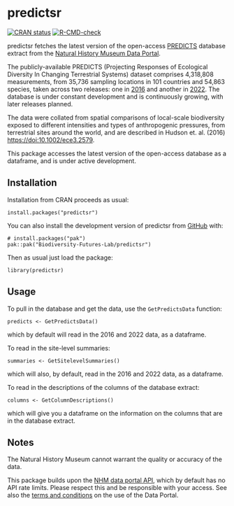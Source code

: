 
# predictsr

<!-- badges: start -->

[![CRAN
status](https://www.r-pkg.org/badges/version/predictsr)](https://cran.r-project.org/package=predictsr)
[![R-CMD-check](https://github.com/Biodiversity-Futures-Lab/predictsr/actions/workflows/R-CMD-check.yaml/badge.svg)](https://github.com/Biodiversity-Futures-Lab/predictsr/actions/workflows/R-CMD-check.yaml)
<!-- badges: end -->

predictsr fetches the latest version of the open-access
[PREDICTS](https://www.nhm.ac.uk/our-science/research/projects/predicts.html)
database extract from the [Natural History Museum Data
Portal](https://data.nhm.ac.uk/).

The publicly-available PREDICTS (Projecting Responses of Ecological
Diversity In Changing Terrestrial Systems) dataset comprises 4,318,808
measurements, from 35,736 sampling locations in 101 countries and 54,863
species, taken across two releases: one in
[2016](https://data.nhm.ac.uk/dataset/the-2016-release-of-the-predicts-database-v1-1)
and another in
[2022](https://data.nhm.ac.uk/dataset/release-of-data-added-to-the-predicts-database-november-2022).
The database is under constant development and is continuously growing,
with later releases planned.

The data were collated from spatial comparisons of local-scale
biodiversity exposed to different intensities and types of anthropogenic
pressures, from terrestrial sites around the world, and are described in
Hudson et. al. (2016) <a href="https://doi:10.1002/ece3.2579"
class="uri">https://doi:10.1002/ece3.2579</a>.

This package accesses the latest version of the open-access database as
a dataframe, and is under active development.

## Installation

Installation from CRAN proceeds as usual:

    install.packages("predictsr")

You can also install the development version of predictsr from
[GitHub](https://github.com/) with:

    # install.packages("pak")
    pak::pak("Biodiversity-Futures-Lab/predictsr")

Then as usual just load the package:

    library(predictsr)

## Usage

To pull in the database and get the data, use the `GetPredictsData`
function:

    predicts <- GetPredictsData()

which by default will read in the 2016 and 2022 data, as a dataframe.

To read in the site-level summaries:

    summaries <- GetSitelevelSummaries()

which will also, by default, read in the 2016 and 2022 data, as a
dataframe.

To read in the descriptions of the columns of the database extract:

    columns <- GetColumnDescriptions()

which will give you a dataframe on the information on the columns that
are in the database extract.

## Notes

The Natural History Museum cannot warrant the quality or accuracy of the
data.

This package builds upon the [NHM data portal
API](https://data.nhm.ac.uk/about/download), which by default has no API
rate limits. Please respect this and be responsible with your access.
See also the [terms and
conditions](https://data.nhm.ac.uk/terms-conditions) on the use of the
Data Portal.
